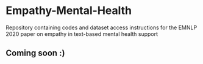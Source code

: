# Empathy-Mental-Health
Repository containing codes and dataset access instructions for the EMNLP 2020 paper on empathy in text-based mental health support

## Coming soon :)
